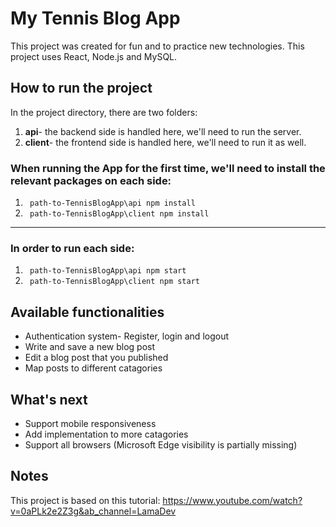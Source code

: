 # My Tennis Blog App

  

This project was created for fun and to practice new technologies.
This project uses React, Node.js and MySQL.

  

## How to run the project
In the project directory, there are two folders:
1. **api**- the backend side is handled here, we'll need to run the server.
2. **client**- the frontend side is handled here, we'll need to run it as well.

### When running the App for the first time, we'll need to install the relevant packages on each side:
1. ` path-to-TennisBlogApp\api npm install`
2. ` path-to-TennisBlogApp\client npm install`

---
### In order to run each side:
1. ` path-to-TennisBlogApp\api npm start`
2. ` path-to-TennisBlogApp\client npm start`

  


## Available functionalities
- Authentication system- Register, login and logout
- Write and save a new blog post
- Edit a blog post that you published
- Map posts to different catagories


## What's next
- Support mobile responsiveness
- Add implementation to more catagories
- Support all browsers (Microsoft Edge visibility is partially missing)


## Notes
This project is based on this tutorial: https://www.youtube.com/watch?v=0aPLk2e2Z3g&ab_channel=LamaDev
